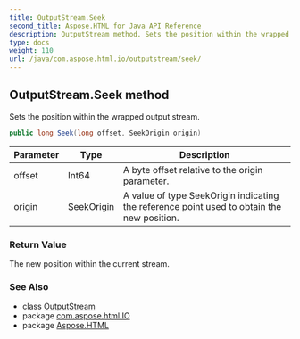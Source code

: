 ```yaml
---
title: OutputStream.Seek
second_title: Aspose.HTML for Java API Reference
description: OutputStream method. Sets the position within the wrapped output stream
type: docs
weight: 110
url: /java/com.aspose.html.io/outputstream/seek/
---
```

## OutputStream.Seek method

Sets the position within the wrapped output stream.

```java
public long Seek(long offset, SeekOrigin origin)
```

| Parameter | Type | Description |
| --- | --- | --- |
| offset | Int64 | A byte offset relative to the origin parameter. |
| origin | SeekOrigin | A value of type SeekOrigin indicating the reference point used to obtain the new position. |

### Return Value

The new position within the current stream.

### See Also

* class [OutputStream](../)
* package [com.aspose.html.IO](../../outputstream/)
* package [Aspose.HTML](../../../)

